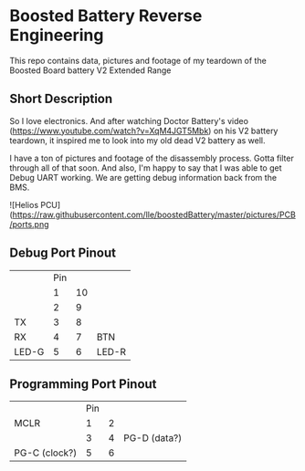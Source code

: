 # Boosted Battery Reverse Engineering
This repo contains data, pictures and footage of my teardown of the Boosted Board battery V2 Extended Range

## Short Description
So I love electronics. And after watching Doctor Battery's video (https://www.youtube.com/watch?v=XqM4JGT5Mbk) on his V2 battery teardown, it inspired me to look into my old dead V2 battery as well.

I have a ton of pictures and footage of the disassembly process. Gotta filter through all of that soon. And also, I'm happy to say that I was able to get Debug UART working. We are getting debug information back from the BMS.

![Helios PCU](https://raw.githubusercontent.com/lle/boostedBattery/master/pictures/PCB/ports.png

## Debug Port Pinout
|               |        |           |            |
|---------------|--------|-----------|------------|
|               | Pin    |           |            | 
|               | 1      | 10        |            |
|               | 2      | 9         |            |
| TX            | 3      | 8         |            |
| RX            | 4      | 7         | BTN        |
| LED-G         | 5      | 6         | LED-R      |

## Programming Port Pinout
|               |        |           |              |
|---------------|--------|-----------|--------------|
|               | Pin    |           |              | 
| MCLR          | 1      | 2         |              |
|               | 3      | 4         | PG-D (data?) |
| PG-C (clock?) | 5      | 6         |              |
